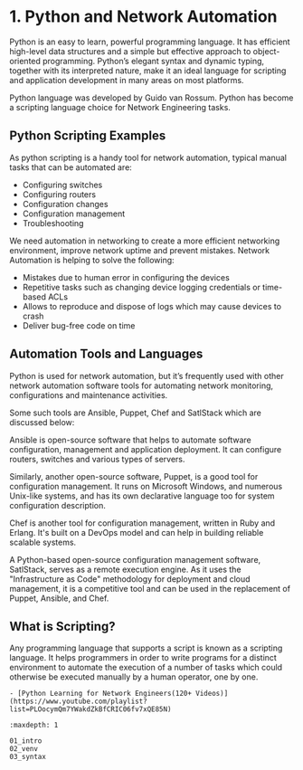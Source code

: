 # 1. Python and Network Automation

Python is an easy to learn, powerful programming language. It has efficient high-level data structures and a simple but effective approach to object-oriented programming. Python’s elegant syntax and dynamic typing, together with its interpreted nature, make it an ideal language for scripting and application development in many areas on most platforms.

Python language was developed by Guido van Rossum. Python has become a scripting language choice for Network Engineering tasks.

## Python Scripting Examples

As python scripting is a handy tool for network automation, typical manual tasks that can be automated are:

- Configuring switches
- Configuring routers
- Configuration changes
- Configuration management
- Troubleshooting

We need automation in networking to create a more efficient networking environment, improve network uptime and prevent mistakes. Network Automation is helping to solve the following:

- Mistakes due to human error in configuring the devices
- Repetitive tasks such as changing device logging credentials or time-based ACLs
- Allows to reproduce and dispose of logs which may cause devices to crash
- Deliver bug-free code on time

## Automation Tools and Languages

Python is used for network automation, but it’s frequently used with other network automation software tools for automating network monitoring, configurations and maintenance activities.

Some such tools are Ansible, Puppet, Chef and SatlStack which are discussed below:

Ansible is open-source software that helps to automate software configuration, management and application deployment. It can configure routers, switches and various types of servers.

Similarly, another open-source software, Puppet, is a good tool for configuration management. It runs on Microsoft Windows, and numerous Unix-like systems, and has its own declarative language too for system configuration description.

Chef is another tool for configuration management, written in Ruby and Erlang. It's built on a DevOps model and can help in building reliable scalable systems.

A Python-based open-source configuration management software, SatlStack, serves as a remote execution engine. As it uses the "Infrastructure as Code" methodology for deployment and cloud management, it is a competitive tool and can be used in the replacement of Puppet, Ansible, and Chef.

## What is Scripting?

Any programming language that supports a script is known as a scripting language. It helps programmers in order to write programs for a distinct environment to automate the execution of a number of tasks which could otherwise be executed manually by a human operator, one by one.

```{seealso}
- [Python Learning for Network Engineers(120+ Videos)](https://www.youtube.com/playlist?list=PLOocymQm7YWakdZkBfCRIC06fv7xQE85N)
```

```{toctree}
:maxdepth: 1

01_intro
02_venv
03_syntax
```
